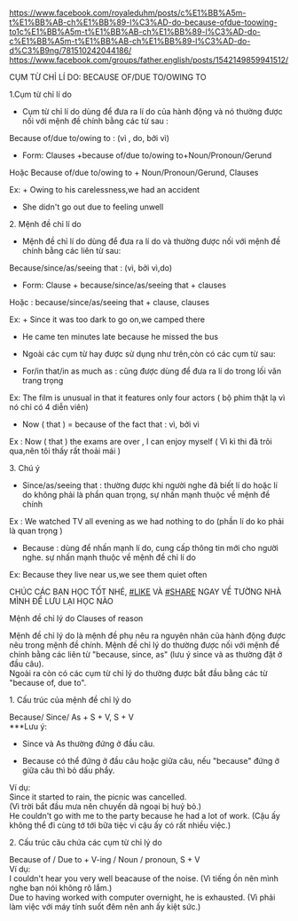 
https://www.facebook.com/royaleduhm/posts/c%E1%BB%A5m-t%E1%BB%AB-ch%E1%BB%89-l%C3%AD-do-because-ofdue-toowing-to1c%E1%BB%A5m-t%E1%BB%AB-ch%E1%BB%89-l%C3%AD-do-c%E1%BB%A5m-t%E1%BB%AB-ch%E1%BB%89-l%C3%AD-do-d%C3%B9ng/781510242044186/
https://www.facebook.com/groups/father.english/posts/1542149859941512/

CỤM TỪ CHỈ LÍ DO: BECAUSE OF/DUE TO/OWING TO

1.Cụm từ chỉ lí do

- Cụm từ chỉ lí do dùng để đưa ra lí do của hành động và nó thường được nối với mệnh đề chính bằng các từ sau :

Because of/due to/owing to : (vì , do, bởi vì)

- Form: Clauses +because of/due to/owing to+Noun/Pronoun/Gerund

Hoặc Because of/due to/owing to + Noun/Pronoun/Gerund, Clauses

Ex: + Owing to his carelessness,we had an accident

+ She didn't go out due to feeling unwell

2\. Mệnh đề chỉ lí do

- Mệnh đề chỉ lí do dùng để đưa ra lí do và thường được nối với mệnh đề chính bằng các liên từ sau:

Because/since/as/seeing that : (vì, bởi vì,do)

- Form: Clause + because/since/as/seeing that + clauses

Hoặc : because/since/as/seeing that + clause, clauses

Ex: + Since it was too dark to go on,we camped there

+ He came ten minutes late because he missed the bus

- Ngoài các cụm từ hay được sử dụng như trên,còn có các cụm từ sau:

+ For/in that/in as much as : cũng được dùng để đưa ra lí do trong lối văn trang trọng

Ex: The film is unusual in that it features only four actors ( bộ phim thật lạ vì nó chỉ có 4 diễn viên)

+ Now ( that ) = because of the fact that : vì, bởi vì

Ex : Now ( that ) the exams are over , I can enjoy myself ( Vì kì thi đã trôi qua,nên tôi thấy rất thoải mái )

3\. Chú ý

- Since/as/seeing that : thường được khi người nghe đã biết lí do hoặc lí do không phải là phần quan trọng, sự nhấn mạnh thuộc về mệnh đề chính

Ex : We watched TV all evening as we had nothing to do (phần lí do ko phải là quan trọng )

- Because : dùng để nhấn mạnh lí do, cung cấp thông tin mới cho người nghe. sự nhấn mạnh thuộc về mệnh đề chỉ lí do

Ex: Because they live near us,we see them quiet often

CHÚC CÁC BẠN HỌC TỐT NHÉ, [#LIKE](https://www.facebook.com/hashtag/like?__eep__=6&__cft__[0]=AZWvYr32oRs2YtMi3qH0pV8T9hll9hkdyz81f09z6xJCUcqVcGJmuTR-vI2nJsAkojC0s50eJdfSq5Jt2RzdSdSIBgHcbRrnTwmPX5FqxPJTgd2fsXUjn4faYVKVUoVzmZoSyG-s-Dz4ts_opYuAFMWiPWuN84sNnS9kjOSfZcPaHxcyUAei3SjQ7feRUzRJ1eEIUcfRfUkLxSV8unF7PklJ&__tn__=*NK-R) VÀ [#SHARE](https://www.facebook.com/hashtag/share?__eep__=6&__cft__[0]=AZWvYr32oRs2YtMi3qH0pV8T9hll9hkdyz81f09z6xJCUcqVcGJmuTR-vI2nJsAkojC0s50eJdfSq5Jt2RzdSdSIBgHcbRrnTwmPX5FqxPJTgd2fsXUjn4faYVKVUoVzmZoSyG-s-Dz4ts_opYuAFMWiPWuN84sNnS9kjOSfZcPaHxcyUAei3SjQ7feRUzRJ1eEIUcfRfUkLxSV8unF7PklJ&__tn__=*NK-R) NGAY VỀ TƯỜNG NHÀ MÌNH ĐỂ LƯU LẠI HỌC NÀO

Mệnh đề chỉ lý do Clauses of reason

Mệnh đề chỉ lý do là mệnh đề phụ nêu ra nguyên nhân của hành động được nêu trong mệnh đề chính. Mệnh đề chỉ lý do thường được nối với mệnh đề chính bằng các liên từ "because, since, as" (lưu ý since và as thường đặt ở đầu câu).\
Ngoài ra còn có các cụm từ chỉ lý do thường được bắt đầu bằng các từ "because of, due to".

1\. Cấu trúc của mệnh đề chỉ lý do

Because/ Since/ As + S + V, S + V\
***Lưu ý:

- Since và As thường đứng ở đầu câu.

- Because có thể đứng ở đầu câu hoặc giữa câu, nếu "because" đứng ở giữa câu thì bỏ dấu phẩy.

Ví dụ:\
Since it started to rain, the picnic was cancelled.\
(Vì trời bắt đầu mưa nên chuyến dã ngoại bị huỷ bỏ.)\
He couldn't go with me to the party because he had a lot of work. (Cậu ấy không thể đi cùng tớ tới bữa tiệc vì cậu ấy có rất nhiều việc.)

2\. Cấu trúc câu chứa các cụm từ chỉ lý do

Because of / Due to + V-ing / Noun / pronoun, S + V\
Ví dụ:\
I couldn't hear you very well beacause of the noise. (Vì tiếng ồn nên mình nghe bạn nói không rõ lắm.)\
Due to having worked with computer overnight, he is exhausted. (Vì phải làm việc với máy tính suốt đêm nên anh ấy kiệt sức.)